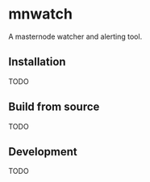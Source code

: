 # mnwatch

A masternode watcher and alerting tool.

## Installation

TODO

## Build from source

TODO

## Development

TODO
